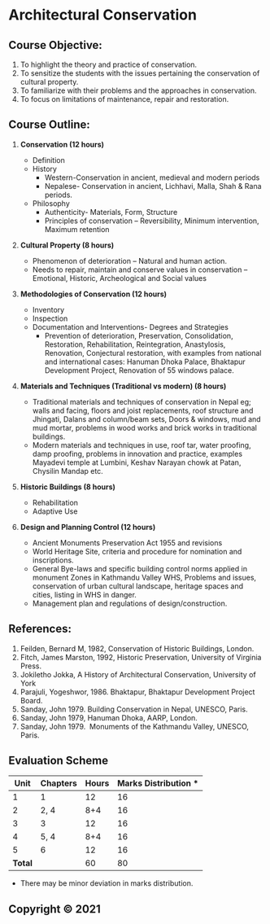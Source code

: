 # Architectural Conservation

## Course Objective:

1. To highlight the theory and practice of conservation.
2. To sensitize the students with the issues pertaining the conservation of cultural property.
3. To familiarize with their problems and the approaches in conservation.
4. To focus on limitations of maintenance, repair and restoration.

## Course Outline:

1. **Conservation (12 hours)**
    - Definition
    - History
        - Western-Conservation in ancient, medieval and modern periods
        - Nepalese- Conservation in ancient, Lichhavi, Malla, Shah & Rana periods.
    - Philosophy
        - Authenticity- Materials, Form, Structure
        - Principles of conservation – Reversibility, Minimum intervention, Maximum retention

2. **Cultural Property (8 hours)**
    - Phenomenon of deterioration – Natural and human action.
    - Needs to repair, maintain and conserve values in conservation – Emotional, Historic, Archeological and Social values

3. **Methodologies of Conservation (12 hours)**
    - Inventory 
    - Inspection 
    - Documentation and Interventions- Degrees and Strategies
        - Prevention of deterioration, Preservation, Consolidation, Restoration, Rehabilitation, Reintegration, Anastylosis, Renovation, Conjectural restoration, with examples from national and international cases: Hanuman Dhoka Palace, Bhaktapur Development Project, Renovation of 55 windows palace.

4. **Materials and Techniques (Traditional vs modern) (8 hours)**
    - Traditional materials and techniques of conservation in Nepal eg; walls and facing, floors and joist replacements, roof structure and Jhingati, Dalans and column/beam sets, Doors & windows, mud and mud mortar, problems in wood works and brick works in traditional buildings.
    - Modern materials and techniques in use, roof tar, water proofing, damp proofing, problems in innovation and practice, examples Mayadevi temple at Lumbini, Keshav Narayan chowk at Patan, Chysilin Mandap etc.

5. **Historic Buildings (8 hours)**
    - Rehabilitation
    - Adaptive Use

6. **Design and Planning Control (12 hours)**
    - Ancient Monuments Preservation Act 1955 and revisions
    - World Heritage Site, criteria and procedure for nomination and inscriptions.
    - General Bye-laws and specific building control norms applied in monument Zones in Kathmandu Valley WHS, Problems and issues, conservation of urban cultural landscape, heritage spaces and cities, listing in WHS in danger.
    - Management plan and regulations of design/construction.

## References:

1. Feilden, Bernard M, 1982, Conservation of Historic Buildings, London.
2. Fitch, James Marston, 1992, Historic Preservation, University of Virginia Press.
3. Jokiletho Jokka, A History of Architectural Conservation, University of York
4. Parajuli, Yogeshwor, 1986. Bhaktapur, Bhaktapur Development Project Board.
5. Sanday, John 1979. Building Conservation in Nepal, UNESCO, Paris.
6. Sanday, John 1979, Hanuman Dhoka, AARP, London.
7. Sanday, John 1979.  Monuments of the Kathmandu Valley, UNESCO, Paris. 

## Evaluation Scheme

| Unit | Chapters | Hours | Marks Distribution * |
|---|---|---|---|
| 1 | 1 | 12 | 16 |
| 2 | 2, 4 | 8+4 | 16 |
| 3 | 3 | 12 | 16 |
| 4 | 5, 4 | 8+4 | 16 |
| 5 | 6 | 12 | 16 |
| **Total** |  | 60 | 80 |

* There may be minor deviation in marks distribution.

## Copyright © 2021 
